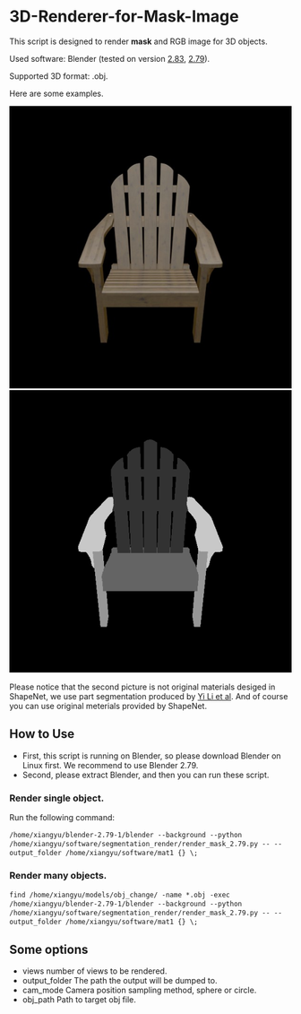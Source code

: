 # 3D-Renderer-for-Mask-Image
This script is designed to render **mask** and RGB image for 3D objects.

Used software: Blender (tested on version [2.83](https://download.blender.org/release/), [2.79](https://download.blender.org/release/)).

Supported 3D format: .obj. 

Here are some examples.

![RGB](https://github.com/XiangyuSu611/3D-Renderer-for-Mask-Image/blob/main/ADE_val_00000631.jpg)
![MASK_PART](https://github.com/XiangyuSu611/3D-Renderer-for-Mask-Image/blob/main/ADE_val_00000631.png)

Please notice that the second picture is not original materials desiged in ShapeNet, we use part segmentation produced by [Yi Li et al](https://cs.stanford.edu/~ericyi/project_page/part_annotation/).
And of course you can use original meterials provided by ShapeNet.

## How to Use

* First, this script is running on Blender, so please download Blender on Linux first. We recommend to use Blender 2.79.
* Second, please extract Blender, and then you can run these script.
### Render single object.
Run the following command:
```
/home/xiangyu/blender-2.79-1/blender --background --python /home/xiangyu/software/segmentation_render/render_mask_2.79.py -- --output_folder /home/xiangyu/software/mat1 {} \;
```
### Render many objects.
```
find /home/xiangyu/models/obj_change/ -name *.obj -exec /home/xiangyu/blender-2.79-1/blender --background --python /home/xiangyu/software/segmentation_render/render_mask_2.79.py -- --output_folder /home/xiangyu/software/mat1 {} \;
```
## Some options 
* views 
number of views to be rendered.
* output_folder
The path the output will be dumped to.
* cam_mode
Camera position sampling method, sphere or circle.
* obj_path
Path to target obj file.
